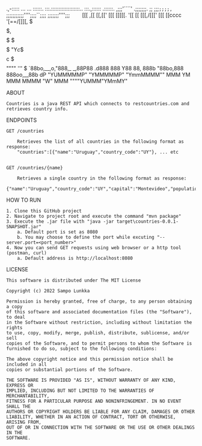   .,-:::::     ...      ...    ::::::.    :::.:::::::::::::::::::..   :::.,:::::: .::::::. 
,;;;'````'  .;;;;;;;.   ;;     ;;;`;;;;,  `;;;;;;;;;;;'''';;;;``;;;;  ;;;;;;;'''';;;`    ` 
[[[        ,[[     \[[,[['     [[[  [[[[[. '[[     [[      [[[,/[[['  [[[ [[cccc '[==/[[[[,
$$$        $$$,     $$$$$      $$$  $$$ "Y$c$$     $$      $$$$$$c    $$$ $$""""   '''    $
`88bo,__,o,"888,_ _,88P88    .d888  888    Y88     88,     888b "88bo,888 888oo,__88b    dP
  "YUMMMMMP" "YMMMMMP"  "YmmMMMM""  MMM     YM     MMM     MMMM   "W" MMM """"YUMMM"YMmMY"


ABOUT

    Countries is a java REST API which connects to restcountries.com and retrieves country info.


ENDPOINTS

    GET /countries

        Retrieves the list of all countries in the following format as response:
        "countries":[{"name":"Uruguay","country_code":"UY"}, ... etc


    GET /countries/{name}

        Retrieves a single country in the following format as response:
        {"name":"Uruguay","country_code":"UY","capital":"Montevideo","population":3473727,"flag_file_url":"https://flagcdn.com/w320/uy.png"}


HOW TO RUN

    1. Clone this GitHub project
    2. Navigate to project root and execute the command "mvn package"
    3. Execute the .jar file with "java -jar target\countries-0.0.1-SNAPSHOT.jar"
        a. Default port is set as 8080
        b. You may choose to define the port while excuting "--server.port=<port_number>"
    4. Now you can send GET requests using web browser or a http tool (postman, curl)
        a. Default address is http://localhost:8080

LICENSE

    This software is distributed under The MIT License

    Copyright (c) 2022 Sampo Lunkka

    Permission is hereby granted, free of charge, to any person obtaining a copy
    of this software and associated documentation files (the "Software"), to deal
    in the Software without restriction, including without limitation the rights
    to use, copy, modify, merge, publish, distribute, sublicense, and/or sell
    copies of the Software, and to permit persons to whom the Software is
    furnished to do so, subject to the following conditions:

    The above copyright notice and this permission notice shall be included in all
    copies or substantial portions of the Software.

    THE SOFTWARE IS PROVIDED "AS IS", WITHOUT WARRANTY OF ANY KIND, EXPRESS OR
    IMPLIED, INCLUDING BUT NOT LIMITED TO THE WARRANTIES OF MERCHANTABILITY,
    FITNESS FOR A PARTICULAR PURPOSE AND NONINFRINGEMENT. IN NO EVENT SHALL THE
    AUTHORS OR COPYRIGHT HOLDERS BE LIABLE FOR ANY CLAIM, DAMAGES OR OTHER
    LIABILITY, WHETHER IN AN ACTION OF CONTRACT, TORT OR OTHERWISE, ARISING FROM,
    OUT OF OR IN CONNECTION WITH THE SOFTWARE OR THE USE OR OTHER DEALINGS IN THE
    SOFTWARE.
